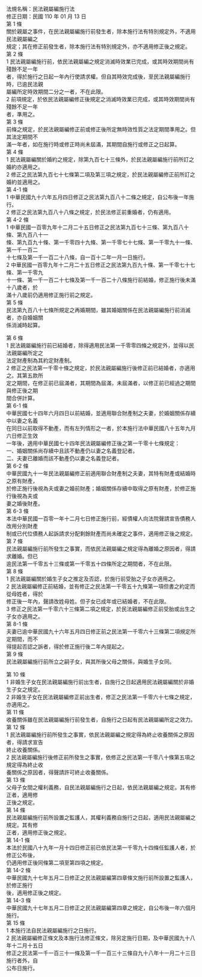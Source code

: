 法規名稱：民法親屬編施行法  
修正日期：民國 110 年 01 月 13 日  
第 1 條  
關於親屬之事件，在民法親屬編施行前發生者，除本施行法有特別規定外，不適用民法親屬編之  
規定；其在修正前發生者，除本施行法有特別規定外，亦不適用修正後之規定。  
第 2 條  
1 民法親屬編施行前，依民法親屬編之規定消滅時效業已完成，或其時效期間尚有殘餘不足一年  
者，得於施行之日起一年內行使請求權。但自其時效完成後，至民法親屬編施行時，已逾民法親  
屬編所定時效期間二分之一者，不在此限。  
2 前項規定，於依民法親屬編修正後規定之消滅時效業已完成，或其時效期間尚有殘餘不足一年  
者，準用之。  
第 3 條  
前條之規定，於民法親屬編修正前或修正後所定無時效性質之法定期間準用之。但其法定期間不  
滿一年者，如在施行時或修正時尚未屆滿，其期間自施行或修正之日起算。  
第 4 條  
1 民法親屬編關於婚約之規定，除第九百七十三條外，於民法親屬編施行前所訂之婚約亦適用之。  
2 修正之民法第九百七十七條第二項及第三項之規定，於民法親屬編修正前所訂之婚約並適用之。  
第 4-1 條  
1 中華民國九十六年五月四日修正之民法第九百八十二條之規定，自公布後一年施行。  
2 修正之民法第九百八十八條之規定，於民法修正前重婚者，仍有適用。  
第 4-2 條  
1 中華民國一百零九年十二月二十五日修正之民法第九百七十三條、第九百八十條、第九百八十一  
條、第九百九十條、第一千零四十九條、第一千零七十七條、第一千零九十一條、第一千一百二  
十七條及第一千一百二十八條，自一百十二年一月一日施行。  
2 中華民國一百零九年十二月二十五日修正之民法第九百九十條、第一千零七十七條、第一千零九  
十一條、第一千一百二十七條及第一千一百二十八條施行前結婚，修正施行後未滿十八歲者，於  
滿十八歲前仍適用修正施行前之規定。  
第 5 條  
民法第九百八十七條所規定之再婚期間，雖其婚姻關係在民法親屬編施行前消滅者，亦自婚姻關  
係消滅時起算。  


第 6 條  
1 民法親屬編施行前已結婚者，除得適用民法第一千零零四條之規定外，並得以民法親屬編所定之  
法定財產制為其約定財產制。  
2 修正之民法第一千零十條之規定，於民法親屬編施行後修正前已結婚者，亦適用之。其第五款所  
定之期間，在修正前已屆滿者，其期間為屆滿，未屆滿者，以修正前已經過之期間與修正後之期  
間合併計算。  
第 6-1 條  
中華民國七十四年六月四日以前結婚，並適用聯合財產制之夫妻，於婚姻關係存續中以妻之名義  
在同日以前取得不動產，而有左列情形之一者，於本施行法中華民國八十五年九月六日修正生效  
一年後，適用中華民國七十四年民法親屬編修正後之第一千零十七條規定：  
一、婚姻關係尚存續中且該不動產仍以妻之名義登記者。  
二、夫妻已離婚而該不動產仍以妻之名義登記者。  
第 6-2 條  
中華民國九十一年民法親屬編修正前適用聯合財產制之夫妻，其特有財產或結婚時之原有財產，  
於修正施行後視為夫或妻之婚前財產；婚姻關係存續中取得之原有財產，於修正施行後視為夫或  
妻之婚後財產。  
第 6-3 條  
本法中華民國一百零一年十二月七日修正施行前，經債權人向法院聲請宣告債務人改用分別財產  
制或已代位債務人起訴請求分配剩餘財產而尚未確定之事件，適用修正後之規定。  
第 7 條  
民法親屬編施行前所發生之事實，而依民法親屬編之規定得為離婚之原因者，得請求離婚。但已  
逾民法第一千零五十三條或第一千零五十四條所定之期間者，不在此限。  
第 8 條  
1 民法親屬編關於婚生子女之推定及否認，於施行前受胎之子女亦適用之。  
2 民法親屬編修正前結婚，並有修正之民法第一千零五十九條第一項但書之約定而從母姓者，得於  
修正後一年內，聲請改姓母姓。但子女已成年或已結婚者，不在此限。  
3 修正之民法第一千零六十三條第二項之規定，於民法親屬編修正前受胎或出生之子女亦適用之。  
第 8-1 條  
夫妻已逾中華民國九十六年五月四日修正前之民法第一千零六十三條第二項規定所定期間，而不  
得提起否認之訴者，得於修正施行後二年內提起之。  
第 9 條  
民法親屬編施行前所立之嗣子女，與其所後父母之關係，與婚生子女同。  


第 10 條  
1 非婚生子女在民法親屬編施行前出生者，自施行之日起適用民法親屬編關於非婚生子女之規定。  
2 非婚生子女在民法親屬編修正前出生者，修正之民法第一千零六十七條之規定，亦適用之。  
第 11 條  
收養關係雖在民法親屬編施行前發生者，自施行之日起有民法親屬編所定之效力。  
第 12 條  
1 民法親屬編施行前所發生之事實，依民法親屬編之規定得為終止收養關係之原因者，得請求宣告  
終止收養關係。  
2 民法親屬編施行後修正前所發生之事實，依修正之民法第一千零八十條第五項之規定得為終止收  
養關係之原因者，得聲請許可終止收養關係。  
第 13 條  
父母子女間之權利義務，自民法親屬編施行之日起，依民法親屬編之規定。其有修正者，適用修  
正後之規定。  
第 14 條  
民法親屬編施行前所設置之監護人，其權利義務自施行之日起，適用民法親屬編之規定。其有修  
正者，適用修正後之規定。  
第 14-1 條  
本法於民國八十九年一月十四日修正前已依民法第一千零九十四條任監護人者，於修正公布後，  
仍適用修正後同條第二項至第四項之規定。  
第 14-2 條  
中華民國九十七年五月二日修正之民法親屬編第四章條文施行前所設置之監護人，於修正施行  
後，適用修正後之規定。  
第 14-3 條  
中華民國九十七年五月二日修正之民法親屬編第四章之規定，自公布後一年六個月施行。  
第 15 條  
1 本施行法自民法親屬編施行之日施行。  
2 民法親屬編修正條文及本施行法修正條文，除另定施行日期，及中華民國九十八年十二月十五日  
修正之民法第一千一百三十一條及第一千一百三十三條自九十八年十一月二十三日施行者外，自  
公布日施行。  


